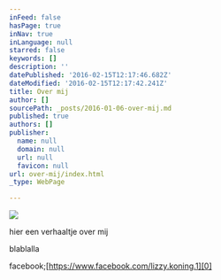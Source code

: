 ```yaml
---
inFeed: false
hasPage: true
inNav: true
inLanguage: null
starred: false
keywords: []
description: ''
datePublished: '2016-02-15T12:17:46.682Z'
dateModified: '2016-02-15T12:17:42.241Z'
title: Over mij
author: []
sourcePath: _posts/2016-01-06-over-mij.md
published: true
authors: []
publisher:
  name: null
  domain: null
  url: null
  favicon: null
url: over-mij/index.html
_type: WebPage

---
```

![](https://the-grid-user-content.s3-us-west-2.amazonaws.com/f8d32864-b548-4feb-adb7-848e0a554e90.JPG)

hier een verhaaltje over mij 

blablalla

facebook;[https://www.facebook.com/lizzy.koning.1][0]

[0]: https://www.facebook.com/lizzy.koning.1